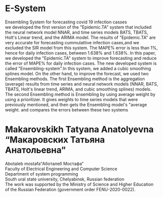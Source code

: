 # E-System
Ensembling System for forecasting  covid 19 infection casses <br />
 we developed the first version of the "Epidemic.TA" system that included the neural network model NNAR, and time series models BATS, TBATS, Holt's Linear trend, and the ARIMA model. The results of "Epidemic.TA" are very accurate for forecasting cummulattive infection cases,and we excluded the SIR model from this system. The MAPE\% error is less than 1\%, hence for daily infection cases, between 1.638\% and 1.638\%. In this paper, we developed the "Epidemic.TA" system to improve forecasting and reduce the error of MAPE\% for daily infection cases. The new developed system is called "Ensembling-system".In this system, we added a cubic smoothing splines model. On the other hand, to improve the forecast, we used two Ensembling methods. The first Ensembling method is the aggregation (average) results from time series and neural network models (NNAR, BATS, TBATS, Holt's linear trend, ARIMA, and cubic smoothing splines) models. The second Ensembling method is Ensembling by using average weight by using a prioritizer. It gives weights to time series models that were previously mentioned, and then gets the Ensembling model's "average weight. and compares the errors between these two systems <br />
# Makarovskikh Tatyana Anatolyevna “Макаровских Татьяна Анатольевна”<br />
Abotaleb mostafa“Аботалеб Мостафа”<br />
Faculty of Electrical Engineering and Computer Science<br />
Department of system programming<br />
South ural state university, Chelyabinsk, Russian federation <br />
The work was supported by the Ministry of Science and Higher Education of the Russian Federation (government order FENU-2020-0022).
